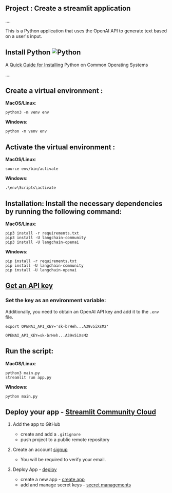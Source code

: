## Project : Create a streamlit application
....
>  
This is a Python application that uses the OpenAI API to generate text based on a user's input.

## **Install Python** ![Python](img/python_65.png)

A [Quick Guide for Installing](https://github.com/PackeTsar/Install-Python/blob/master/README.md#install-python-) Python on Common Operating Systems

....

## Create a virtual environment :

**MacOS/Linux**:
```
python3 -m venv env
```
**Windows**:
```
python -m venv env
```

## Activate the virtual environment :
**MacOS/Linux**:
```
source env/bin/activate
```
**Windows**:
```
.\env\Scripts\activate
```
## Installation: Install the necessary dependencies by running the following command:
**MacOS/Linux**:
```
pip3 install -r requirements.txt
pip3 install -U langchain-community
pip3 install -U langchain-openai
```
**Windows**:
```
pip install -r requirements.txt
pip install -U langchain-community
pip install -U langchain-openai
```

## [Get an API key](https://platform.openai.com/account/api-keys)

### Set the key as an environment variable:
Additionally, you need to obtain an OpenAI API key and add it to the `.env` file.

`export OPENAI_API_KEY='sk-brHeh...A39v5iXsM2'`

```
OPENAI_API_KEY=sk-brHeh...A39v5iXsM2
```

## Run the script:

**MacOS/Linux**:
```
python3 main.py
streamlit run app.py
```
**Windows**:
```
python main.py
```

## Deploy your app - [Streamlit Community Cloud](https://docs.streamlit.io/deploy/streamlit-community-cloud/deploy-your-app)

1.  Add the app to GitHub
    - create and add a `.gitignore` 
    - push project to a public remote repository

2. Create an account [signup](https://share.streamlit.io/signup)
    - You will be required to verify your email.

3. Deploy App - [deploy](https://docs.streamlit.io/deploy/streamlit-community-cloud/deploy-your-app)
   
    - create a new app - [create app](https://share.streamlit.io/new)
    - add and manage secret keys - [secret managements](https://docs.streamlit.io/deploy/streamlit-community-cloud/deploy-your-app/secrets-management)

